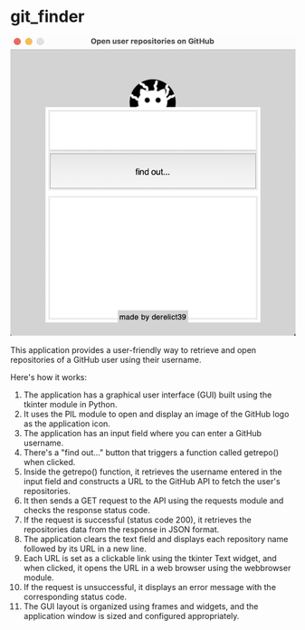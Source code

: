 # git_finder
![GUI](img/GUI.png)

This application provides a user-friendly way to retrieve and open repositories of a GitHub user using their username.

Here's how it works:
1. The application has a graphical user interface (GUI) built using the tkinter module in Python.
2. It uses the PIL module to open and display an image of the GitHub logo as the application icon.
3. The application has an input field where you can enter a GitHub username.
4. There's a "find out..." button that triggers a function called getrepo() when clicked.
5. Inside the getrepo() function, it retrieves the username entered in the input field and constructs a URL to the GitHub API to fetch the user's repositories.
6. It then sends a GET request to the API using the requests module and checks the response status code.
7. If the request is successful (status code 200), it retrieves the repositories data from the response in JSON format.
8. The application clears the text field and displays each repository name followed by its URL in a new line.
9. Each URL is set as a clickable link using the tkinter Text widget, and when clicked, it opens the URL in a web browser using the webbrowser module.
10. If the request is unsuccessful, it displays an error message with the corresponding status code.
11. The GUI layout is organized using frames and widgets, and the application window is sized and configured appropriately.

